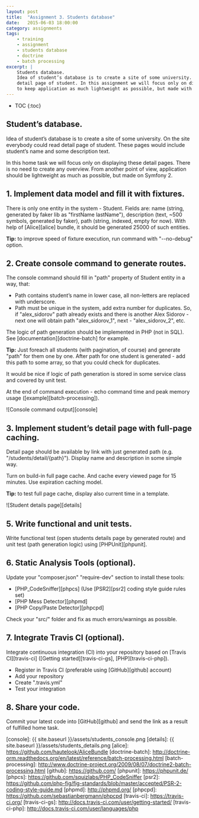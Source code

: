 ```yaml
---
layout: post
title:  "Assignment 3. Students database"
date:   2015-06-03 18:00:00
category: assignments
tags:
    - training
    - assignment
    - students database
    - doctrine
    - batch processing
excerpt: |
    Students database.
    Idea of student’s database is to create a site of some university. On the site everybody could read
    detail page of student. In this assignment we will focus only on displaying these detail pages trying
    to keep application as much lightweight as possible, but made with Symfony 2.
---
```

* TOC
{:toc}

## Student’s database.

Idea of student’s database is to create a site of some university. On the site everybody could read
detail page of student. These pages would include student’s name and some description text.

In this home task we will focus only on displaying these detail pages. There is no need to create any overview.
From another point of view, application should be lightweight as much as possible, but made on Symfony 2.

## 1. Implement data model and fill it with fixtures.

There is only one entity in the system - Student. Fields are: name (string, generated by faker lib as
"firstName lastName"), description (text, ~500 symbols, generated by faker), path (string, indexed, empty for now).
With help of [Alice][alice] bundle, it should be generated 25000 of such entities.

**Tip:** to improve speed of fixture execution, run command with "--no-debug" option.

## 2. Create console command to generate routes.

The console command should fill in "path" property of Student entity in a way, that:

* Path contains student’s name in lower case, all non-letters are replaced with underscore.
* Path must be unique in the system, add extra number for duplicates. So, if "alex_sidorov" path already exists and
  there is another Alex Sidorov - next one will obtain path "alex_sidorov_1", next - "alex_sidorov_2", etc.

The logic of path generation should be implemented in PHP (not in SQL). See [documentation][doctrine-batch] for example.

**Tip:** Just foreach all students (with pagination, of course) and generate "path" for them one by one.
After path for one student is generated - add this path to some array, so that you could check for duplicates.

It would be nice if logic of path generation is stored in some service class and covered by unit test.

At the end of command execution - echo command time and peak memory usage ([example][batch-processing]).

![Console command output][console]

## 3. Implement student’s detail page with full-page caching.

Detail page should be available by link with just generated path (e.g. "/students/detail/{path}"). Display name and
description in some simple way.

Turn on build-in full page cache. And cache every viewed page for 15 minutes. Use expiration caching model.

**Tip:** to test full page cache, display also current time in a template.

![Student details page][details]
 
## 5. Write functional and unit tests.

Write functional test (open students details page by generated route) and unit test (path generation logic) 
using [PHPUnit][phpunit].

## 6. Static Analysis Tools (optional).

Update your "composer.json" "require-dev" section to install these tools:

* [PHP_CodeSniffer][phpcs] (Use [PSR2][psr2] coding style guide rules set)
* [PHP Mess Detector][phpmd]
* [PHP Copy/Paste Detector][phpcpd]

Check your "src/" folder and fix as much errors/warnings as possible.
  
## 7. Integrate Travis CI (optional).
 
Integrate continuous integration (CI) into your repository based on [Travis CI][travis-ci]
([Getting started][travis-ci-gs], [PHP][travis-ci-php]).
 
* Register in Travis CI (preferable using [GitHub][github] account)
* Add your repository
* Create ".travis.yml"
* Test your integration

## 8. Share your code.

Commit your latest code into [GitHub][github] and send the link as a result of fulfilled home task.

[console]:              {{ site.baseurl }}/assets/students_console.png
[details]:              {{ site.baseurl }}/assets/students_details.png
[alice]:                https://github.com/hautelook/AliceBundle
[doctrine-batch]:       http://doctrine-orm.readthedocs.org/en/latest/reference/batch-processing.html
[batch-processing]:     http://www.doctrine-project.org/2009/08/07/doctrine2-batch-processing.html
[github]:               https://github.com/
[phpunit]:              https://phpunit.de/
[phpcs]:                https://github.com/squizlabs/PHP_CodeSniffer
[psr2]:                 https://github.com/php-fig/fig-standards/blob/master/accepted/PSR-2-coding-style-guide.md
[phpmd]:                http://phpmd.org/
[phpcpd]:               https://github.com/sebastianbergmann/phpcpd
[travis-ci]:            https://travis-ci.org/
[travis-ci-gs]:         http://docs.travis-ci.com/user/getting-started/
[travis-ci-php]:        http://docs.travis-ci.com/user/languages/php